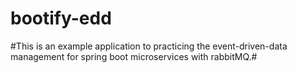 # bootify-edd

#This is an example application to practicing the event-driven-data management for spring boot microservices with rabbitMQ.#
